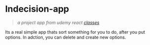 # Indecision-app

>*a project app from udemy react [classes](https://mead.io/)*

Its a real simple app thats sort something for you to do, after you put options.
In adction, you can delete and create new options.
